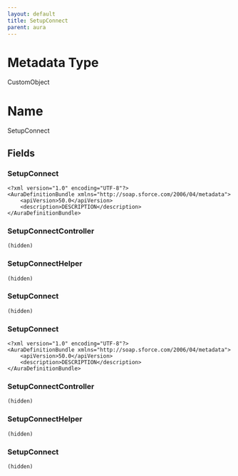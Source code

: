 ```yaml
---
layout: default
title: SetupConnect
parent: aura
---
```

# Metadata Type
CustomObject

# Name
SetupConnect
## Fields
### SetupConnect

```
<?xml version="1.0" encoding="UTF-8"?>
<AuraDefinitionBundle xmlns="http://soap.sforce.com/2006/04/metadata">
    <apiVersion>50.0</apiVersion>
    <description>DESCRIPTION</description>
</AuraDefinitionBundle>
```
### SetupConnectController

```
(hidden)
```
### SetupConnectHelper

```
(hidden)
```
### SetupConnect

```
(hidden)
```
### SetupConnect

```
<?xml version="1.0" encoding="UTF-8"?>
<AuraDefinitionBundle xmlns="http://soap.sforce.com/2006/04/metadata">
    <apiVersion>50.0</apiVersion>
    <description>DESCRIPTION</description>
</AuraDefinitionBundle>
```
### SetupConnectController

```
(hidden)
```
### SetupConnectHelper

```
(hidden)
```
### SetupConnect

```
(hidden)
```
